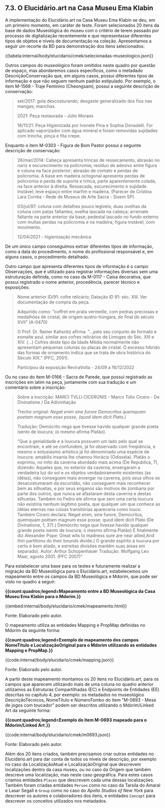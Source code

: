 ## 7.3. O Elucidário.art na Casa Museu Ema Klabin

A implementação do Elucidário.art na Casa Museu Ema Klabin se deu, em um primeiro momento, em caráter de teste. Foram selecionados 20 itens da base de dados Museológica do museu com o critério de terem passado por processo de digitalização recentemente e que representasse diferentes tipos de objetos e níveis de documentação na coleção. Apresentamos a seguir um recorte da BD para demonstração dos itens selecionados:

{{tabela:internal/body/elucidario/cmek/selecionadas-museologico.json}}

Outros campos do museológico foram omitidos neste quadro por questão de espaço, mas abordaremos casos específicos, como o metadado DescriçãoConservação que, em alguns casos, possui diferentes tipos de informação e que não seguem nenhum padrão estipulado. Por exemplo, o item M-1568 - Traje Feminino (Cheongsam), possui a seguinte descrição de conservação:

> set/2017: gola descosturando; desgaste generalizado dos fios nas mangas; manchas.
>
> 2021: Peça restaurada - Júlio Moraes
>
> 16/11/21: Peça Higienizada por Ivonete Pina e Sophia Donadelli. Foi aplicado vaporizador com água mineral e foram removidas sujidades com trincha, pinça e fita crepe.

Enquanto o item M-0303 - Figura de Bom Pastor possui a seguinte descrição de conservação:

> 26/mar/2014: Cabeça apresenta trincas de ressecamento, abrasão no nariz e escurecimento na policromia; resíduo de adesivo entre figura e coluna na face posterior; abrasão de contato e perdas de policromia. A base em madeira octogonal apresenta perdas de policromia e perda de suporte e trinca, parte aparentemente colada, na face anterior à direita. Ressecada, escurecimento e sujidade. Instável; leve espaço entre marfim e madeira. (Parecer de Cristina Lara Corrêa - Rede de Museus de Arte Sacra - Sisem SP).
>
> 03/jul/97: coluna com detalhes pouco legíveis; duas ovelhas da coluna com patas faltantes; ovelha lascada na cabeça; arremate faltante na parte anterior da base; pedestal lascado no fundo externo com muitas perdas na policromia e na madeira; figura instável, com movimento.
>
> 12/04/2021 - higienização mecânica

De um único campo conseguimos extrair diferentes tipos de informação, como a data do procedimento, o nome do profissional responsável e, em alguns casos, o procedimento detalhado.

Outro campo que apresenta diferentes tipos de informação é o campo Observações, que é utilizado para registrar informações diversas sem uma estruturação definida, como no caso da M-0117 - Caixa decorativa, que possui registrado o nome anterior, procedência, parecer técnico e exposições:

> Nome anterior ID/91: cofre relicário; Datação ID 91: séc. XIII. Ver documentação de compra da peça.
>
> Adquirido como: "coffret em prata vermeille, com pedras preciosas e medalhões de cristal, de origem austro-húngara, do final do século XVII" (A-0470)
>
> O Prof. Dr. Rainer Kahsnitz afirma: "...pelo seu conjunto de formato e esmalte azul, similar aos cofres relicários de Limoges do Séc. XIII e XIV. (...) Cofres deste tipo da Idade Média normalmente não apresentam pequenas colunas ou placas de cristal. O excesso híbrido das formas de ornamento indica que se trata de obra histórica do Século XIX." (PFC, 2001).
>
> Participou da exposição ReviraVolta - 24/09 a 16/12/2022

Ou no caso do item M-0166 - Sacra de Parede, que possui registrado as inscrições em latim na peça, juntamente com sua tradução e um comentário sobre a inscrição:

> Sobre a inscrição:
> MARCI TVLLI CICERONIS - Marco Túlio Cícero - De Divinatione / Da Adivinhação
>
> Trecho original:
> *Negat enim sine furore Democritus quemquam poetam magnum esse posse, (quod idem dicit Plato.)*
>
> Tradução: Demócrito nega que tivesse havido qualquer grande poeta isento de loucura; (o mesmo afirma Platão).
>
> "Que a genialidade e a loucura possuem um lado pelo qual se encontram, e até se confundem, já foi observado com freqüência, e mesmo o entusiasmo artístico já foi denominado uma espécie de loucura: amabilis insania lhe chamou Horácio (Odisséia). Platão o exprimiu, no mito da caverna abordado mais acima (De Republica, 7), dizendo: Aqueles que, no exterior da caverna, enxergaram a verdadeira luz do sol e os objetos verdadeiramente existentes (as idéias), não conseguem mais enxergar na caverna, pois seus olhos se desacostumaram da escuridão, não conseguem mais reconhecer bem as silhuetas, e por seus enganos são motivos de zombaria por parte dos outros, que nunca se afastaram desta caverna e destas silhuetas. Também no Fedro ele afirma que sem uma certa loucura não existiria nenhum legítimo poeta, que qualquer um que conhece as idéias eternas nas coisas transitórias apareceria como louco. Também Cícero declara: Negat enim, sine furore, Democritus, quemquam poëtam magnum esse posse; quod idem dicit Plato (De Divinatione, 1, 37).( Demócrito nega que tivesse havido qualquer grande poeta isento de loucura; o mesmo afirma Platão) E finalmente diz Alexander Pope: Great wits to madness sure are near allied,And thin partitions do their bounds divide.( O grande espírito à loucura por certo é bem aliado, e estreitas divisões mantêm suas áreas em separado). Autor: Arthur Schopenhauer Tradução: Wolfgang Leo Maar, agosto 2001. (PFC 2007)"

Para estabelecer uma base para os testes e futuramente realizar a migração da BD Museológica para o Elucidário.art, estabelecemos um mapeamento entre os campos da BD Museológica e Mdorim, que pode ser visto no quadro a seguir:

**{{count:quadros;legend=Mapeamento entre a BD Museológica da Casa Museu Ema Klabin para o Mdorim.}}**

{{embed:internal/body/elucidario/cmek/mapeamento.html}}

Fonte: Elaborado pelo autor.

O mapeamento utiliza as entidades Mapping e PropMap definidas no Mdorim da seguinte forma:

**{{count:quadros;legend=Exemplo de mapeamento dos campos NomeTítulo e LocalizaçãoOriginal para o Mdorim utilizando as entidades Mapping e PropMap.}}**

{{code:internal/body/elucidario/cmek/mapping.json}}

Fonte: Elaborado pelo autor.

A partir deste mapeamento montamos os 20 itens no Elucidário.art, para os campos que aparecem utilizando mais de uma coluna no quadro anterior utilizamos as Estruturas Compartilhadas (EC) e Endpoints de Entidades (EE) descritas no capítulo 4, por exemplo: os metadados no museológico DescriçãoTécnicos, NomeTítulo e NúmeroTombo do item "M-0693 - Mesa de jogos com toucador" podem ser descritos utilizando o Mdorim/Linked Art da seguinte forma:

**{{count:quadros;legend=Exemplo do item M-0693 mapeado para o Mdorim/Linked Art.}}**

{{code:internal/body/elucidario/cmek/m0693.json}}

Fonte: Elaborado pelo autor.

Além dos 20 itens criados, também precisamos criar outras entidades no Elucidário.art para dar conta de todos os níveis de descrição, por exemplo no caso da LocalizaçãoAtual e LocalizaçãoOriginal que descrevem localizações dentro da casa museu, ou no caso da Origem que também descreve uma localização, mas neste caso geográfica. Para estes casos criamos entidades `Places` que descrevem cada uma dessas localizações. Também foram criadas entidades `Person` como no caso da Tarsila do Amaral e Lasar Segall e `Group` como no caso do *Apollo Studios of New York* para descrever os autores e colaboradores dos itens, e entidades `Concept` para descrever os conceitos utilizados nos metadados.
